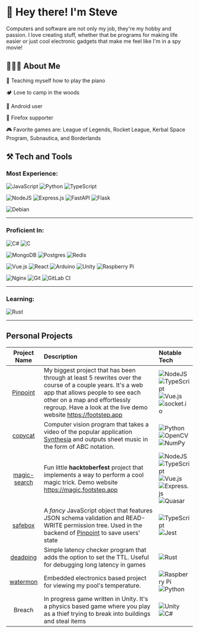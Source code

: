 # 👋 Hey there! I'm Steve


Computers and software are not only my job, they're my hobby and passion.
I love creating stuff, whether that be programs for making life easier or just cool electronic gadgets 
that make me feel like I'm in a spy movie!

## 👨🏻‍💻 About Me

🎹 Teaching myself how to play the piano

🏕️ Love to camp in the woods

📱 Android user

🦊 Firefox supporter

🎮 Favorite games are: League of Legends, Rocket League, Kerbal Space Program, Subnautica, and Borderlands 

## ⚒️ Tech and Tools

### Most Experience:
![JavaScript](https://img.shields.io/badge/javascript-%23323330.svg?style=for-the-badge&logo=javascript&logoColor=%23F7DF1E)
![Python](https://img.shields.io/badge/python-3670A0?style=for-the-badge&logo=python&logoColor=ffdd54)
![TypeScript](https://img.shields.io/badge/typescript-%23007ACC.svg?style=for-the-badge&logo=typescript&logoColor=white)

![NodeJS](https://img.shields.io/badge/node.js-6DA55F?style=for-the-badge&logo=node.js&logoColor=white)
![Express.js](https://img.shields.io/badge/express.js-%23404d59.svg?style=for-the-badge&logo=express&logoColor=%2361DAFB)
![FastAPI](https://img.shields.io/badge/FastAPI-005571?style=for-the-badge&logo=fastapi)
![Flask](https://img.shields.io/badge/flask-%23000.svg?style=for-the-badge&logo=flask&logoColor=white)

![Debian](https://img.shields.io/badge/Debian-D70A53?style=for-the-badge&logo=debian&logoColor=white)

----
### Proficient In:
![C#](https://img.shields.io/badge/c%23-%23239120.svg?style=for-the-badge&logo=c-sharp&logoColor=white)
![C](https://img.shields.io/badge/c-%2300599C.svg?style=for-the-badge&logo=c&logoColor=white)

![MongoDB](https://img.shields.io/badge/MongoDB-%234ea94b.svg?style=for-the-badge&logo=mongodb&logoColor=white)
![Postgres](https://img.shields.io/badge/postgres-%23316192.svg?style=for-the-badge&logo=postgresql&logoColor=white)
![Redis](https://img.shields.io/badge/redis-%23DD0031.svg?style=for-the-badge&logo=redis&logoColor=white)

![Vue.js](https://img.shields.io/badge/vuejs-%2335495e.svg?style=for-the-badge&logo=vuedotjs&logoColor=%234FC08D)
![React](https://img.shields.io/badge/react-%2320232a.svg?style=for-the-badge&logo=react&logoColor=%2361DAFB)
![Arduino](https://img.shields.io/badge/-Arduino-00979D?style=for-the-badge&logo=Arduino&logoColor=white)
![Unity](https://img.shields.io/badge/unity-%23000000.svg?style=for-the-badge&logo=unity&logoColor=white)
![Raspberry Pi](https://img.shields.io/badge/-RaspberryPi-C51A4A?style=for-the-badge&logo=Raspberry-Pi)

![Nginx](https://img.shields.io/badge/nginx-%23009639.svg?style=for-the-badge&logo=nginx&logoColor=white)
![Git](https://img.shields.io/badge/git-%23F05033.svg?style=for-the-badge&logo=git&logoColor=white)
![GitLab CI](https://img.shields.io/badge/GitLabCI-%23181717.svg?style=for-the-badge&logo=gitlab&logoColor=white)

----

### Learning:
![Rust](https://img.shields.io/badge/rust-%23000000.svg?style=for-the-badge&logo=rust&logoColor=brown)

----

## Personal Projects

| Project Name | Description | Notable Tech |
| :---: | :---- | :---- | 
| [Pinpoint](https://github.com/SoloSteve/pinpoint) | My biggest project that has been through at least 5 rewrites over the course of a couple years. It's a web app that allows people to see each other on a map and effortlessly regroup. Have a look at the live demo website https://footstep.app | ![NodeJS](https://img.shields.io/badge/node.js-6DA55F?style=for-the-badge&logo=node.js&logoColor=white) <br /> ![TypeScript](https://img.shields.io/badge/typescript-%23007ACC.svg?style=for-the-badge&logo=typescript&logoColor=white) <br /> ![Vue.js](https://img.shields.io/badge/vuejs-%2335495e.svg?style=for-the-badge&logo=vuedotjs&logoColor=%234FC08D) <br />  ![socket.io](https://img.shields.io/static/v1?label=socketio&message=inside&color=lightgrey&style=for-the-badge&logo=socket.io) <br /> 
| [copycat](https://github.com/SoloSteve/copycat) | Computer vision program that takes a video of the popular application [Synthesia](https://synthesiagame.com/) and outputs sheet music in the form of ABC notation. | ![Python](https://img.shields.io/badge/python-3670A0?style=for-the-badge&logo=python&logoColor=ffdd54) <br /> ![OpenCV](https://img.shields.io/badge/opencv-%23white.svg?style=for-the-badge&logo=opencv&logoColor=white) <br /> ![NumPy](https://img.shields.io/badge/numpy-%23013243.svg?style=for-the-badge&logo=numpy&logoColor=white)    
| [magic-search](https://github.com/SoloSteve/magic-search) | Fun little **hacktoberfest** project that implements a way to perform a cool magic trick. Demo website https://magic.footstep.app | ![NodeJS](https://img.shields.io/badge/node.js-6DA55F?style=for-the-badge&logo=node.js&logoColor=white) <br /> ![TypeScript](https://img.shields.io/badge/typescript-%23007ACC.svg?style=for-the-badge&logo=typescript&logoColor=white) <br /> ![Vue.js](https://img.shields.io/badge/vuejs-%2335495e.svg?style=for-the-badge&logo=vuedotjs&logoColor=%234FC08D) <br /> ![Express.js](https://img.shields.io/badge/express.js-%23404d59.svg?style=for-the-badge&logo=express&logoColor=%2361DAFB) <br > ![Quasar](https://img.shields.io/badge/Quasar-16B7FB?style=for-the-badge&logo=quasar&logoColor=black)
| [safebox](https://github.com/SoloSteve/safebox) | A *fancy* JavaScript object that features JSON schema validation and READ-WRITE permission tree. Used in the backend of [Pinpoint](https://github.com/SoloSteve/pinpoint) to save users' state | ![TypeScript](https://img.shields.io/badge/typescript-%23007ACC.svg?style=for-the-badge&logo=typescript&logoColor=white) <br /> ![Jest](https://img.shields.io/badge/-jest-%23C21325?style=for-the-badge&logo=jest&logoColor=white) 
| [deadping](https://github.com/SoloSteve/deadping) | Simple latency checker program that adds the option to set the TTL. Useful for debugging long latency in games | ![Rust](https://img.shields.io/badge/rust-%23000000.svg?style=for-the-badge&logo=rust&logoColor=brown)
| [watermon](https://github.com/SoloSteve/watermon) | Embedded electronics based project for viewing my pool's temperature. | ![Raspberry Pi](https://img.shields.io/badge/-RaspberryPi-C51A4A?style=for-the-badge&logo=Raspberry-Pi) <br /> ![Python](https://img.shields.io/badge/python-3670A0?style=for-the-badge&logo=python&logoColor=ffdd54)
| Breach | In progress game written in Unity. It's a physics based game where you play as a thief trying to break into buildings and steal items | ![Unity](https://img.shields.io/badge/unity-%23000000.svg?style=for-the-badge&logo=unity&logoColor=white) <br /> ![C#](https://img.shields.io/badge/c%23-%23239120.svg?style=for-the-badge&logo=c-sharp&logoColor=white)   

